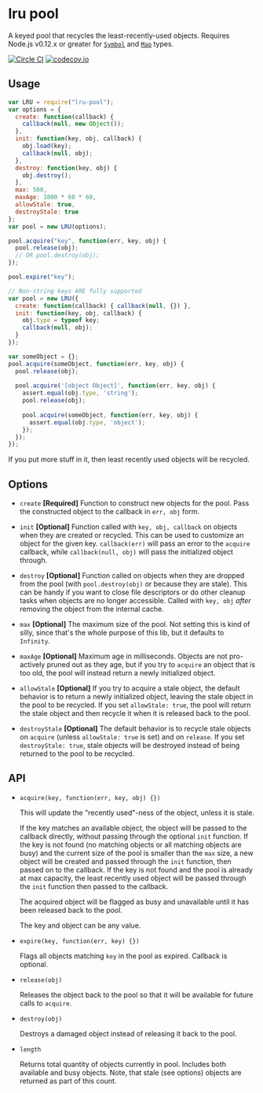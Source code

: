 # lru pool

A keyed pool that recycles the least-recently-used objects. Requires Node.js v0.12.x or greater for [`Symbol`](https://developer.mozilla.org/en-US/docs/Web/JavaScript/Reference/Global_Objects/Symbol) and [`Map`](https://developer.mozilla.org/en-US/docs/Web/JavaScript/Reference/Global_Objects/Map) types.

[![Circle CI](https://circleci.com/gh/mapbox/node-lru-pool/tree/master.svg?style=svg)](https://circleci.com/gh/mapbox/node-lru-pool/tree/master) [![codecov.io](https://codecov.io/github/mapbox/node-lru-pool/coverage.svg?branch=master)](https://codecov.io/github/mapbox/node-lru-pool?branch=master)

## Usage

```javascript
var LRU = require("lru-pool");
var options = {
  create: function(callback) {
    callback(null, new Object());
  },
  init: function(key, obj, callback) {
    obj.load(key);
    callback(null, obj);
  },
  destroy: function(key, obj) {
    obj.destroy();
  },
  max: 500,
  maxAge: 1000 * 60 * 60,
  allowStale: true,
  destroyStale: true
};
var pool = new LRU(options);

pool.acquire("key", function(err, key, obj) {
  pool.release(obj);
  // OR pool.destroy(obj);
});

pool.expire("key");

// Non-string keys ARE fully supported
var pool = new LRU({
  create: function(callback) { callback(null, {}) },
  init: function(key, obj, callback) {
    obj.type = typeof key;
    callback(null, obj);
  }
});

var someObject = {};
pool.acquire(someObject, function(err, key, obj) {
  pool.release(obj);
  
  pool.acquire('[object Object]', function(err, key, obj) {
    assert.equal(obj.type, 'string');
    pool.release(obj);
    
    pool.acquire(someObject, function(err, key, obj) {
      assert.equal(obj.type, 'object');
    });
  });
});
```

If you put more stuff in it, then least recently used objects will be recycled.

## Options

* `create` **[Required]** Function to construct new objects for the pool. Pass the constructed object to the callback in `err, obj` form.

* `init` **[Optional]** Function called with `key, obj, callback` on objects when they are created or recycled. This can be used to customize an object for the given key. `callback(err)` will pass an error to the `acquire` callback, while `callback(null, obj)` will pass the initialized object through.

* `destroy` **[Optional]** Function called on objects when they are dropped from the pool (with `pool.destroy(obj)` or because they are stale). This can be handy if you want to close file descriptors or do other cleanup tasks when objects are no longer accessible. Called with `key, obj` *after* removing the object from the internal cache.

* `max` **[Optional]** The maximum size of the pool. Not setting this is kind of silly, since that's the whole purpose of this lib, but it defaults to `Infinity`.

* `maxAge` **[Optional]** Maximum age in milliseconds. Objects are not pro-actively pruned out as they age, but if you try to `acquire` an object that is too old, the pool will instead return a newly initialized object.

* `allowStale` **[Optional]** If you try to acquire a stale object, the default behavior is to return a newly initialized object, leaving the stale object in the pool to be recycled. If you set `allowStale: true`, the pool will return the stale object and then recycle it when it is released back to the pool.

* `destroyStale` **[Optional]** The default behavior is to recycle stale objects on `acquire` (unless `allowStale: true` is set) and on `release`. If you set `destroyStale: true`, stale objects will be destroyed instead of being returned to the pool to be recycled.

## API

* `acquire(key, function(err, key, obj) {})`

    This will update the "recently used"-ness of the object, unless it is stale.

    If the key matches an available object, the object will be passed to the callback directly, without passing through the optional `init` function. If the key is not found (no matching objects or all matching objects are busy) and the current size of the pool is smaller than the `max` size, a new object will be created and passed through the `init` function, then passed on to the callback. If the key is not found and the pool is already at max capacity, the least recently used object will be passed through the `init` function then passed to the callback.
    
    The acquired object will be flagged as busy and unavailable until it has been released back to the pool.

    The key and object can be any value.

* `expire(key, function(err, key) {})`

    Flags all objects matching `key` in the pool as expired. Callback is optional.

* `release(obj)`

    Releases the object back to the pool so that it will be available for future calls to `acquire`.

* `destroy(obj)`

    Destroys a damaged object instead of releasing it back to the pool.

* `length`

    Returns total quantity of objects currently in pool. Includes both available and busy objects. Note, that stale (see options) objects are returned as part of this count.
